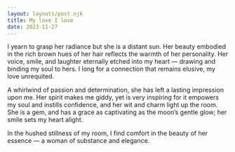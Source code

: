 ```yaml
---
layout: layouts/post.njk
title: My love I love
date: 2023-11-27
---
```

I yearn to grasp her radiance but she is a distant sun. Her beauty embodied in the rich brown hues of her hair reflects the warmth of her personality. Her voice, smile, and laughter eternally etched into my heart — drawing and binding my soul to hers. I long for a connection that remains elusive, my love unrequited.

A whirlwind of passion and determination, she has left a lasting impression upon me. Her spirit makes me giddy, yet is very inspiring for it empowers my soul and instills confidence, and her wit and charm light up the room. She is a gem, and has a grace as captivating as the moon’s gentle glow; her smile sets my heart alight.

In the hushed stillness of my room, I find comfort in the beauty of her essence — a woman of substance and elegance.